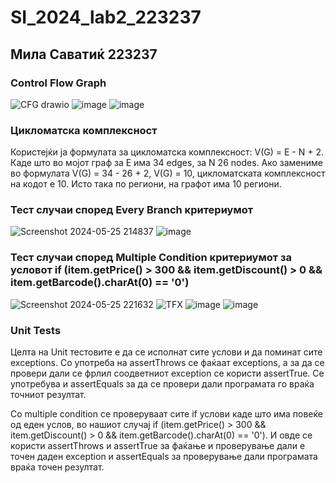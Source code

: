 # SI_2024_lab2_223237
## Мила Саватиќ 223237
### Control Flow Graph
![CFG drawio](https://github.com/milasavatic/SI_2024_lab2_223237/assets/164552422/7301d3db-cde0-4184-ada7-b219d3915594)
![image](https://github.com/milasavatic/SI_2024_lab2_223237/assets/164552422/126bfc72-635f-4ec2-9dfb-a4e7615aa90b)
![image](https://github.com/milasavatic/SI_2024_lab2_223237/assets/164552422/ccc37f2f-bf0e-4259-80ef-911c6a456533)
### Цикломатска комплексност
Користејќи ја формулата за цикломатска комплексност: V(G) = E - N + 2. Каде што во мојот граф за E има 34 edges, за N 26 nodes. Ако замениме во формулата V(G) = 34 - 26 + 2, V(G) = 10, цикломатската комплексност на кодот е 10. Исто така по региони, на графот има 10 региони. 
### Тест случаи според Every Branch критериумот
![Screenshot 2024-05-25 214837](https://github.com/milasavatic/SI_2024_lab2_223237/assets/164552422/4e9367f2-8596-4af2-86b1-b6a9074038b2)
![image](https://github.com/milasavatic/SI_2024_lab2_223237/assets/164552422/74b239ef-f46f-45c0-b1f6-53a4d3e24855)
### Тест случаи според Multiple Condition критериумот за условот if (item.getPrice() > 300 && item.getDiscount() > 0 && item.getBarcode().charAt(0) == '0')
![Screenshot 2024-05-25 221632](https://github.com/milasavatic/SI_2024_lab2_223237/assets/164552422/483dd931-ee5c-45f1-886e-050108c7678c)
![TFX](https://github.com/milasavatic/SI_2024_lab2_223237/assets/164552422/74ee2fb4-eed8-4a29-af8d-35849d31bbbc)
![image](https://github.com/milasavatic/SI_2024_lab2_223237/assets/164552422/0b508b34-36c2-4e98-b35b-8fd7c3abc7e1)
![image](https://github.com/milasavatic/SI_2024_lab2_223237/assets/164552422/4e50e553-4be1-47d1-a85b-f65d2cbf93bd)
### Unit Tests
Целта на Unit тестовите е да се исполнат сите услови и да поминат сите exceptions. Со употреба на assertThrows се фаќаат exceptions, a за да се провери дали се фрлил соодветниот exception се користи assertTrue. Се употребува и assertEquals за да се провери дали програмата го враќа точниот резултат.

Со multiple condition се проверуваат сите if услови каде што има повеќе од еден услов, во нашиот случај if (item.getPrice() > 300 && item.getDiscount() > 0 && item.getBarcode().charAt(0) == '0'). И овде се користи assertThrows и assertTrue за фаќање и проверување дали е точен даден exception и assertEquals за проверување дали програмата враќа точен резултат.

